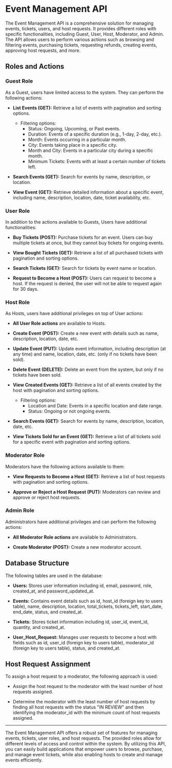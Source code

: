 # Event Management API

The Event Management API is a comprehensive solution for managing events, tickets, users, and host requests. It provides different roles with specific functionalities, including Guest, User, Host, Moderator, and Admin. The API allows users to perform various actions such as browsing and filtering events, purchasing tickets, requesting refunds, creating events, approving host requests, and more.

## Roles and Actions

### Guest Role

As a Guest, users have limited access to the system. They can perform the following actions:

- **List Events (GET):** Retrieve a list of events with pagination and sorting options.
  - Filtering options:
    - Status: Ongoing, Upcoming, or Past events.
    - Duration: Events of a specific duration (e.g., 1-day, 2-day, etc.).
    - Month: Events occurring in a particular month.
    - City: Events taking place in a specific city.
    - Month and City: Events in a particular city during a specific month.
    - Minimum Tickets: Events with at least a certain number of tickets left.

- **Search Events (GET):** Search for events by name, description, or location.

- **View Event (GET):** Retrieve detailed information about a specific event, including name, description, location, date, ticket availability, etc.

### User Role

In addition to the actions available to Guests, Users have additional functionalities:

- **Buy Tickets (POST):** Purchase tickets for an event. Users can buy multiple tickets at once, but they cannot buy tickets for ongoing events.

- **View Bought Tickets (GET):** Retrieve a list of all purchased tickets with pagination and sorting options.

- **Search Tickets (GET):** Search for tickets by event name or location.

- **Request to Become a Host (POST):** Users can request to become a host. If the request is denied, the user will not be able to request again for 30 days.

### Host Role

As Hosts, users have additional privileges on top of User actions:

- **All User Role actions** are available to Hosts.

- **Create Event (POST):** Create a new event with details such as name, description, location, date, etc.

- **Update Event (PUT):** Update event information, including description (at any time) and name, location, date, etc. (only if no tickets have been sold).

- **Delete Event (DELETE):** Delete an event from the system, but only if no tickets have been sold.

- **View Created Events (GET):** Retrieve a list of all events created by the host with pagination and sorting options.
  - Filtering options:
    - Location and Date: Events in a specific location and date range.
    - Status: Ongoing or not ongoing events.

- **Search Events (GET):** Search for events by name, description, location, date, etc.

- **View Tickets Sold for an Event (GET):** Retrieve a list of all tickets sold for a specific event with pagination and sorting options.

### Moderator Role

Moderators have the following actions available to them:

- **View Requests to Become a Host (GET):** Retrieve a list of host requests with pagination and sorting options.

- **Approve or Reject a Host Request (PUT):** Moderators can review and approve or reject host requests.

### Admin Role

Administrators have additional privileges and can perform the following actions:

- **All Moderator Role actions** are available to Administrators.

- **Create Moderator (POST):** Create a new moderator account.

## Database Structure

The following tables are used in the database:

- **Users:** Stores user information including id, email, password, role, created_at, and password_updated_at.

- **Events:** Contains event details such as id, host_id (foreign key to users table), name, description, location, total_tickets, tickets_left, start_date, end_date, status, and created_at.

- **Tickets:** Stores ticket information including id, user_id, event_id, quantity, and created_at.

- **User_Host_Request:** Manages user requests to become a host with fields such as id, user_id (foreign key to users table), moderator_id (foreign key to users table), status, and created_at.

## Host Request Assignment

To assign a host request to a moderator, the following approach is used:

- Assign the host request to the moderator with the least number of host requests assigned.

- Determine the moderator with the least number of host requests by finding all host requests with the status "IN REVIEW" and then identifying the moderator_id with the minimum count of host requests assigned.

---

The Event Management API offers a robust set of features for managing events, tickets, user roles, and host requests. The provided roles allow for different levels of access and control within the system. By utilizing this API, you can easily build applications that empower users to browse, purchase, and manage event tickets, while also enabling hosts to create and manage events efficiently.
